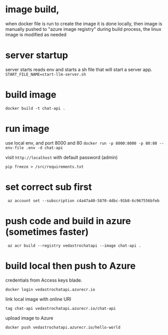 # image build,
when docker file is run to create the image
it is done locally, then image is manually pushed to "azure image registry"
during build process, the linux image is modified as needed

# server startup
server starts reads env and starts a sh file that will start a server app.
```START_FILE_NAME=start-llm-server.sh```

# build image
```docker build -t chat-api .```

# run image
use local env, and port 8000 and 80
```docker run -p 8000:8000 -p 80:80 --env-file .env -d chat-api```

visit ```http://localhost``` with default password (admin) 


`pip freeze > /src/requirements.txt`

# set correct sub first
` az account set --subscription c4a47a40-5870-4dbc-91b8-6c967556bfeb`

# push code and build in azure (sometimes faster)
` az acr build --registry vedastrochatapi --image chat-api .`

# build local then push to Azure

 credentials from Access keys blade.

`docker login vedastrochatapi.azurecr.io`

link local image with online URI

`tag chat-api vedastrochatapi.azurecr.io/chat-api`

upload image to Azure

`docker push vedastrochatapi.azurecr.io/hello-world`